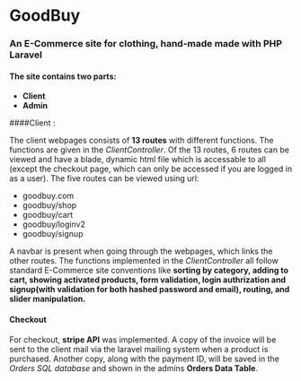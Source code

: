 # GoodBuy

### An E-Commerce site for clothing, hand-made made with PHP Laravel

#### The site contains two parts:
* **Client**
* **Admin**

####Client :

The client webpages consists of **13 routes** with different functions. The functions are given in the *ClientController*. Of the 13 routes, 6 routes can be viewed and have a blade, dynamic html file which is accessable to all (except the checkout page, which can only be accessed if you are logged in as a user). The five routes can be viewed using url:
* goodbuy.com
* goodbuy/shop
* goodbuy/cart
* goodbuy/loginv2
* goodbuy/signup

A navbar is present when going through the webpages, which links the other routes. The functions implemented in the *ClientController* all follow standard E-Commerce site conventions like **sorting by category, adding to cart, showing activated products, form validation, login authrization and signup(with validation for both hashed password and email), routing, and slider manipulation.**

#### Checkout
For checkout, **stripe API** was implemented. A copy of the invoice will be sent to the client mail via the laravel mailing system when a product is purchased. Another copy, along with the payment ID, will be saved in the *Orders SQL database* and shown in the admins **Orders Data Table**.


    



